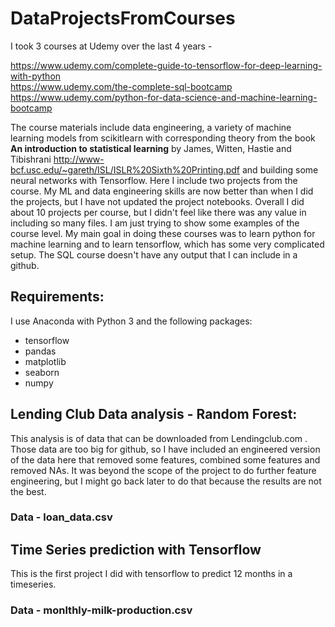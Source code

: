 # DataProjectsFromCourses
I took 3 courses at Udemy over the last 4 years -  

https://www.udemy.com/complete-guide-to-tensorflow-for-deep-learning-with-python  
https://www.udemy.com/the-complete-sql-bootcamp  
https://www.udemy.com/python-for-data-science-and-machine-learning-bootcamp  

The course materials include data engineering, a variety of machine learning models from scikitlearn with corresponding theory from the book __An introduction to statistical learning__ by James, Witten, Hastie and Tibishrani http://www-bcf.usc.edu/~gareth/ISL/ISLR%20Sixth%20Printing.pdf and building some neural networks with Tensorflow. Here I include two projects from the course. My ML and data engineering skills are now better than when I did the projects, but I have not updated the project notebooks. Overall I did about 10 projects per course, but I didn't feel like there was any value in including so many files. I am just trying to show some examples of the course level. My main goal in doing these courses was to learn python for machine learning and to learn tensorflow, which has some very complicated setup. The SQL course doesn't have any output that I can include in a github.

## Requirements:
I use Anaconda with Python 3 and the following packages:  
- tensorflow  
- pandas  
- matplotlib  
- seaborn  
- numpy  

## Lending Club Data analysis - Random Forest:
This analysis is of data that can be downloaded from Lendingclub.com . Those data are too big for github, so I have included an engineered version of the data here that removed some features, combined some features and removed NAs. 
It was beyond the scope of the project to do further feature engineering, but I might go back later to do that because the results are not the best.  
### Data - loan_data.csv

## Time Series prediction with Tensorflow
This is the first project I did with tensorflow to predict 12 months in a timeseries.

### Data - monlthly-milk-production.csv
